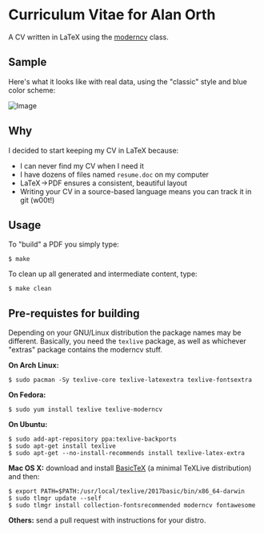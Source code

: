 # Curriculum Vitae for Alan Orth
A CV written in LaTeX using the [moderncv](http://www.ctan.org/pkg/moderncv) class.

## Sample
Here's what it looks like with real data, using the "classic" style and blue color scheme:

![Image](/cv_sample.png?raw=true "Sample CV")

## Why
I decided to start keeping my CV in LaTeX because:

* I can never find my CV when I need it
* I have dozens of files named `resume.doc` on my computer
* LaTeX → PDF ensures a consistent, beautiful layout
* Writing your CV in a source-based language means you can track it in git (w00t!)

## Usage
To "build" a PDF you simply type:

    $ make

To clean up all generated and intermediate content, type:

    $ make clean

## Pre-requistes for building
Depending on your GNU/Linux distribution the package names may be different. Basically, you need the `texlive` package, as well as whichever "extras" package contains the moderncv stuff.

__On Arch Linux:__

    $ sudo pacman -Sy texlive-core texlive-latexextra texlive-fontsextra

__On Fedora:__

    $ sudo yum install texlive texlive-moderncv

__On Ubuntu:__

    $ sudo add-apt-repository ppa:texlive-backports
    $ sudo apt-get install texlive
    $ sudo apt-get --no-install-recommends install texlive-latex-extra

__Mac OS X:__ download and install [BasicTeX](https://www.tug.org/mactex/morepackages.html) (a minimal TeXLive distribution) and then:

    $ export PATH=$PATH:/usr/local/texlive/2017basic/bin/x86_64-darwin
    $ sudo tlmgr update --self
    $ sudo tlmgr install collection-fontsrecommended moderncv fontawesome

__Others:__ send a pull request with instructions for your distro.
